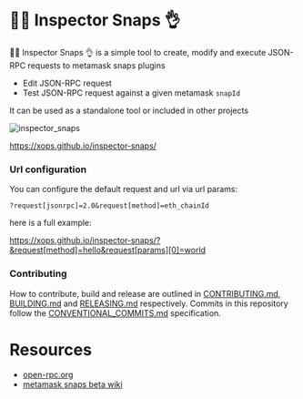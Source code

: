 # 🕵️‍♂️ Inspector Snaps 👌

🕵️‍♂️ Inspector Snaps 👌 is a simple tool to create, modify and execute JSON-RPC requests to metamask snaps plugins

- Edit JSON-RPC request
- Test JSON-RPC request against a given metamask `snapId`

It can be used as a standalone tool or included in other projects


![inspector_snaps](https://user-images.githubusercontent.com/364566/74618938-076ac680-50f1-11ea-9e42-9c6f803c3bda.gif)


https://xops.github.io/inspector-snaps/

### Url configuration

You can configure the default request and url via url params:

`?request[jsonrpc]=2.0&request[method]=eth_chainId`

here is a full example:

https://xops.github.io/inspector-snaps/?&request[method]=hello&request[params][0]=world

### Contributing

How to contribute, build and release are outlined in [CONTRIBUTING.md](CONTRIBUTING.md), [BUILDING.md](BUILDING.md) and [RELEASING.md](RELEASING.md) respectively. Commits in this repository follow the [CONVENTIONAL_COMMITS.md](CONVENTIONAL_COMMITS.md) specification.


# Resources
- [open-rpc.org](https://open-rpc.org/)
- [metamask snaps beta wiki](https://github.com/MetaMask/metamask-snaps-beta/wiki)
